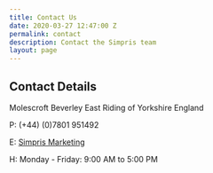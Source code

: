 ```yaml
---
title: Contact Us
date: 2020-03-27 12:47:00 Z
permalink: contact
description: Contact the Simpris team
layout: page
---
```


## Contact Details
Molescroft
Beverley
East Riding of Yorkshire
England

 P: (+44) (0)7801 951492

 E: [Simpris Marketing](mailto:marketing@simpris.com)

 H: Monday - Friday: 9:00 AM to 5:00 PM
